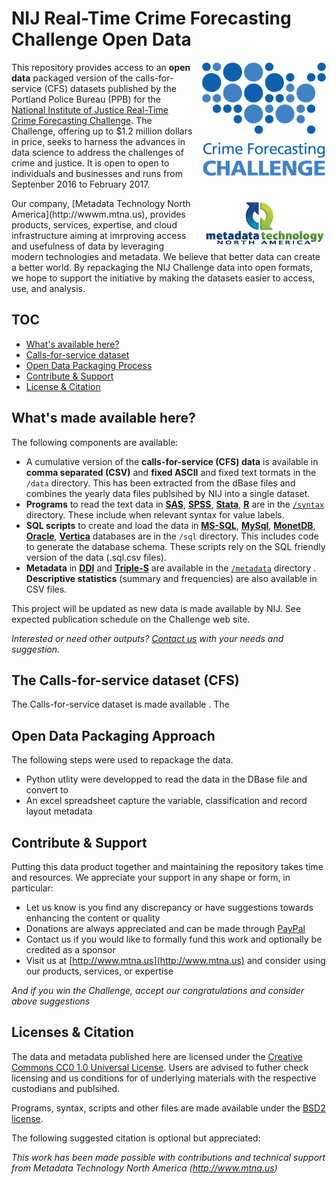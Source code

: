 
# NIJ Real-Time Crime Forecasting Challenge Open Data

<div style="float:right;margin-left:10px">
<div><a href="http://nij.gov/funding/Pages/fy16-crime-forecasting-challenge.aspx" target="_blank"><img src="media/forecasting-challenge-for-page.png"</img></a></div>
</div>

This repository provides access to an **open data** packaged version of the calls-for-service (CFS) datasets published by the Portland Police Bureau (PPB) for the [National Institute of Justice Real-Time Crime Forecasting Challenge](http://nij.gov/funding/Pages/fy16-crime-forecasting-challenge.aspx). The Challenge, offering up to $1.2 million dollars in price, seeks to harness the advances in ​data science to address the challenges of crime and justice. It is open to  open to individuals and businesses and runs from Septenber 2016 to February 2017.

<div style="float:right;margin-left:10px" >
<div><a href="http://www.mtna.us" target="_blank"><img src="media/mtna_logo_200x82.png"</img></a></div>
</div>
Our company, [Metadata Technology North America](http://wwwm.mtna.us), provides products, services, expertise, and cloud infrastructure aiming at imrproving access and usefulness of data by leveraging modern technologies and metadata. We believe that better data can create a better world. By repackaging the NIJ Challenge data into open formats, we hope to support the initiative by making the datasets easier to access, use, and analysis.

<a name="toc"></a>
## TOC
* [What's available here?](#content)
* [Calls-for-service dataset](#cfs)
* [Open Data Packaging Process](#odps)
* [Contribute & Support](#contribute)
* [License & Citation](#license)

<a name="contents"></a>
## What's made available here?
The following components are available:

* A cumulative version of the **calls-for-service (CFS) data** is available in **comma separated (CSV)** and **fixed ASCII** and fixed text tormats in the ```/data``` directory. This has been extracted from the dBase files and combines the yearly data files publsihed by NIJ into a single dataset.
* **Programs** to read the text data in [**SAS**](http://www.sas.com), [**SPSS**](http://www.spss.com), [**Stata**](http://www.stata.com), [**R**](http://www.r-project.com) are in the [```/syntax```](syntax) directory. These include when relevant syntax for value labels.
* **SQL scripts** to create and load the data in [**MS-SQL**](https://www.microsoft.com/en-us/cloud-platform/sql-server), [**MySql**](http://www.mysql.com), [**MonetDB**](http://www.monetdb.org), [**Oracle**](http://www.oracle.com), [**Vertica**](www.vertica.com) databases are in the ```/sql``` directory. This includes code to generate the database schema. These scripts rely on the SQL friendly version of the data (.sql.csv files).
* **Metadata** in [**DDI**](http://www.ddialliance.org) and [**Triple-S**](http://www.triple-s.org) are available in the [```/metadata```](metadata) directory . **Descriptive statistics** (summary and frequencies) are also available in CSV files.

This project will be updated as new data is made available by NIJ. See expected publication schedule on the Challenge web site.

*Interested or need other outputs? [Contact us](http://www.mtna.us/contactus) with your needs and suggestion.* 


<a name="cfs"></a>
## The Calls-for-service dataset (CFS)
The Calls-for-service dataset is made available . The 



<a name="odps"></a>
## Open Data Packaging Approach
The following steps were used to repackage the data. 

* Python utlity were developped to read the data in the DBase file and convert to 
* An excel spreadsheet capture the variable, classification and record layout metadata 


<a name="contribute"></a>
## Contribute & Support
Putting this data product together and maintaining the repository takes time and resources. We appreciate your support in any shape or form, in particular:

* Let us know is you find any discrepancy or have suggestions towards enhancing the content or quality
* Donations are always appreciated and can be made through [PayPal](https://www.paypal.com/cgi-bin/webscr?cmd=_s-xclick&hosted_button_id=GKAYVJSBLN92E)
* Contact us if you would like to formally fund this work and optionally be credited as a sponsor
* Visit us at [http://www.mtna.us](http://www.mtna.us) and consider using our products, services, or expertise

*And if you win the Challenge, accept our congratulations and consider above suggestions*

<a name="license"></a>
## Licenses & Citation
The data and metadata published here are licensed under the [Creative Commons CC0 1.0 Universal License](http://creativecommons.org/publicdomain/zero/1.0/). Users are advised to futher check licensing and us conditions for of underlying materials with the respective custodians and publsihed. 

Programs, syntax, scripts and other files are made available under the [BSD2 license](https://opensource.org/licenses/BSD-2-Clause).

The following suggested citation is optional but appreciated:

*This work has been made possible with contributions and technical support from Metadata Technology North America (http://www.mtna.us)*

